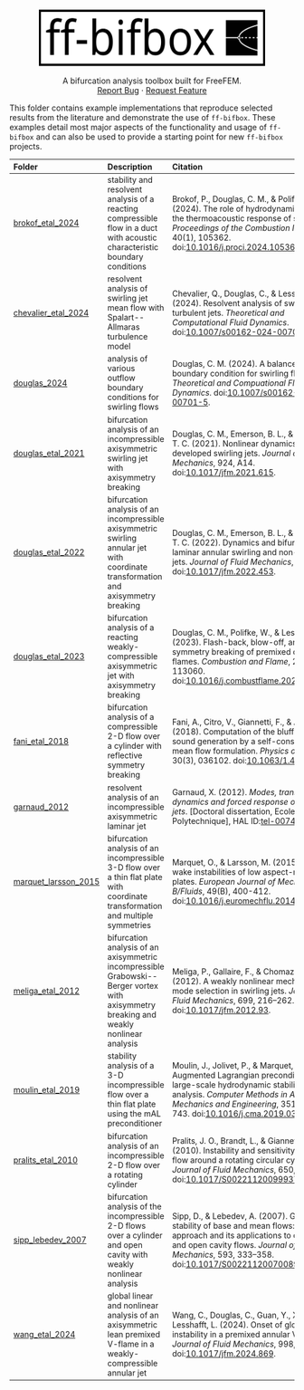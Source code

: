 <!-- TOP -->
<a name="readme-top"></a>

<!-- PROJECT LOGO -->
<br />
<div align="center">
  <a href="https://github.com/cmd8/ff-bifbox">
    <img src="../logo.svg" alt="Logo" width="400" height="100">
  </a>

  <p align="center">
    A bifurcation analysis toolbox built for FreeFEM.
    <br />
    <a href="https://github.com/cmd8/ff-bifbox/issues">Report Bug</a>
    ·
    <a href="https://github.com/cmd8/ff-bifbox/issues">Request Feature</a>
  </p>
</div>

This folder contains example implementations that reproduce selected results from the literature and demonstrate the use of `ff-bifbox`. These examples detail most major aspects of the functionality and usage of `ff-bifbox` and can also be used to provide a starting point for new `ff-bifbox` projects.

| Folder | Description | Citation |
| :--- | :--- | :--- |
| [brokof_etal_2024](https://github.com/cmd8/ff-bifbox/tree/main/examples/brokof_etal_2024) | stability and resolvent analysis of a reacting compressible flow in a duct with acoustic characteristic boundary conditions | Brokof, P., Douglas, C. M., & Polifke, W. (2024). The role of hydrodynamic shear in the thermoacoustic response of slit flames. _Proceedings of the Combustion Institute_, 40(1), 105362. doi:[10.1016/j.proci.2024.105362](https://doi.org/10.1016/j.proci.2024.105362). |
| [chevalier_etal_2024](https://github.com/cmd8/ff-bifbox/tree/main/examples/chevalier_etal_2024)| resolvent analysis of swirling jet mean flow with Spalart--Allmaras turbulence model | Chevalier, Q., Douglas, C., & Lesshafft, L. (2024). Resolvent analysis of swirling turbulent jets. _Theoretical and Computational Fluid Dynamics_. doi:[10.1007/s00162-024-00704-2](https://doi.org/10.1007/s00162-024-00704-2). |
| [douglas_2024](https://github.com/cmd8/ff-bifbox/tree/main/examples/douglas_2024) | analysis of various outflow boundary conditions for swirling flows | Douglas, C. M. (2024). A balanced outflow boundary condition for swirling flows. _Theoretical and Compuational Fluid Dynamics_. doi:[10.1007/s00162-024-00701-5](https://doi.org/10.1007/s00162-024-00701-5). |
| [douglas_etal_2021](https://github.com/cmd8/ff-bifbox/tree/main/examples/douglas_etal_2021) | bifurcation analysis of an incompressible axisymmetric swirling jet with axisymmetry breaking | Douglas, C. M., Emerson, B. L., & Lieuwen, T. C. (2021). Nonlinear dynamics of fully developed swirling jets. _Journal of Fluid Mechanics_, 924, A14. doi:[10.1017/jfm.2021.615](https://doi.org/10.1017/jfm.2021.615). |
| [douglas_etal_2022](https://github.com/cmd8/ff-bifbox/tree/main/examples/douglas_etal_2022) | bifurcation analysis of an incompressible axisymmetric swirling annular jet with coordinate transformation and axisymmetry breaking | Douglas, C. M., Emerson, B. L., & Lieuwen, T. C. (2022). Dynamics and bifurcations of laminar annular swirling and non-swirling jets. _Journal of Fluid Mechanics_, 943, A35. doi:[10.1017/jfm.2022.453](https://doi.org/10.1017/jfm.2022.453). |
| [douglas_etal_2023](https://github.com/cmd8/ff-bifbox/tree/main/examples/douglas_etal_2023) | bifurcation analysis of a reacting weakly-compressible axisymmetric jet with axisymmetry breaking | Douglas, C. M., Polifke, W., & Lesshafft, L. (2023). Flash-back, blow-off, and symmetry breaking of premixed conical flames. _Combustion and Flame_, 258(2), 113060. doi:[10.1016/j.combustflame.2023.113060](https://doi.org/10.1016/j.combustflame.2023.113060). |
| [fani_etal_2018](https://github.com/cmd8/ff-bifbox/tree/main/examples/fani_etal_2018) | bifurcation analysis of a compressible 2-D flow over a cylinder with reflective symmetry breaking | Fani, A., Citro, V., Giannetti, F., & Auteri, F. (2018). Computation of the bluff-body sound generation by a self-consistent mean flow formulation. _Physics of Fluids_, 30(3), 036102. doi:[10.1063/1.4997536](https://doi.org/10.1063/1.4997536). |
| [garnaud_2012](https://github.com/cmd8/ff-bifbox/tree/main/examples/garnaud_2012) | resolvent analysis of an incompressible axisymmetric laminar jet | Garnaud, X. (2012). _Modes, transient dynamics and forced response of circular jets_. [Doctoral dissertation, Ecole Polytechnique], HAL ID:[tel-00740133](https://theses.hal.science/tel-00740133). |
| [marquet_larsson_2015](https://github.com/cmd8/ff-bifbox/tree/main/examples/marquet_larsson_2015) | bifurcation analysis of an incompressible 3-D flow over a thin flat plate with coordinate transformation and multiple symmetries | Marquet, O., & Larsson, M. (2015). Global wake instabilities of low aspect-ratio flat-plates. _European Journal of Mechanics - B/Fluids_, 49(B), 400-412. doi:[10.1016/j.euromechflu.2014.05.005](https://doi.org/10.1016/j.euromechflu.2014.05.005). |
| [meliga_etal_2012](https://github.com/cmd8/ff-bifbox/tree/main/examples/meliga_etal_2012) | bifurcation analysis of an axisymmetric incompressible Grabowski--Berger vortex with axisymmetry breaking and weakly nonlinear analysis | Meliga, P., Gallaire, F., & Chomaz, J.-M. (2012). A weakly nonlinear mechanism for mode selection in swirling jets. _Journal of Fluid Mechanics_, 699, 216–262. doi:[10.1017/jfm.2012.93](https://doi.org/10.1017/jfm.2012.93). |
| [moulin_etal_2019](https://github.com/cmd8/ff-bifbox/tree/main/examples/moulin_etal_2019) | stability analysis of a 3-D incompressible flow over a thin flat plate using the mAL preconditioner | Moulin, J., Jolivet, P., & Marquet, O. (2019). Augmented Lagrangian preconditioner for large-scale hydrodynamic stability analysis. _Computer Methods in Applied Mechanics and Engineering_, 351, 718-743. doi:[10.1016/j.cma.2019.03.052](https://doi.org/10.1016/j.cma.2019.03.052). |
| [pralits_etal_2010](https://github.com/cmd8/ff-bifbox/tree/main/examples/pralits_etal_2010) | bifurcation analysis of an incompressible 2-D flow over a rotating cylinder | Pralits, J. O., Brandt, L., & Giannetti, F. (2010). Instability and sensitivity of the flow around a rotating circular cylinder. _Journal of Fluid Mechanics_, 650, 513–536. doi:[10.1017/S0022112009993764](https://doi.org/10.1017/S0022112009993764). |
| [sipp_lebedev_2007](https://github.com/cmd8/ff-bifbox/tree/main/examples/sipp_lebedev_2007) | bifurcation analysis of the incompressible 2-D flows over a cylinder and open cavity with weakly nonlinear analysis | Sipp, D., & Lebedev, A. (2007). Global stability of base and mean flows: a general approach and its applications to cylinder and open cavity flows. _Journal of Fluid Mechanics_, 593, 333–358. doi:[10.1017/S0022112007008907](https://doi.org/10.1017/S0022112007008907). |
| [wang_etal_2024](https://github.com/cmd8/ff-bifbox/tree/main/examples/wang_etal_2024) | global linear and nonlinear analysis of an axisymmetric lean premixed V-flame in a weakly-compressible annular jet | Wang, C., Douglas, C., Guan, Y., Xu. C, & Lesshafft, L. (2024). Onset of global instability in a premixed annular V-flame. _Journal of Fluid Mechanics_, 998, A23. doi:[10.1017/jfm.2024.869](https://doi.org/10.1017/jfm.2024.869). |